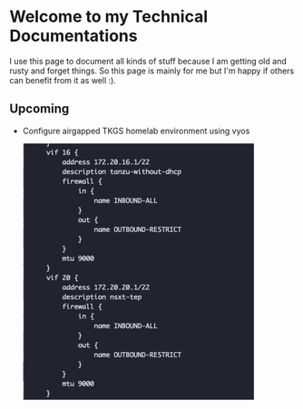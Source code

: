 # Welcome to my Technical Documentations

I use this page to document all kinds of stuff because I am getting old and rusty and forget things.
So this page is mainly for me but I'm happy if others can benefit from it as well :).

## Upcoming

* Configure airgapped TKGS homelab environment using vyos

    ![alt text](image.png)

